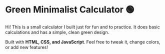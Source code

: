 # Green Minimalist Calculator 🟢

Hi! This is a small calculator I built just for fun and to practice. It does basic calculations and has a simple, clean green design.  

Built with **HTML, CSS, and JavaScript**. Feel free to tweak it, change colors, or add new features!
